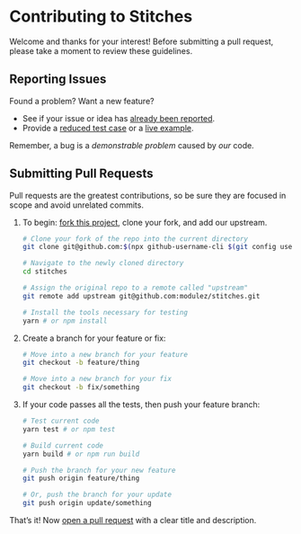 # Contributing to Stitches

Welcome and thanks for your interest! Before submitting a pull request, please take a moment to review these guidelines.

## Reporting Issues

Found a problem? Want a new feature?

- See if your issue or idea has [already been reported].
- Provide a [reduced test case] or a [live example].

Remember, a bug is a _demonstrable problem_ caused by _our_ code.

## Submitting Pull Requests

Pull requests are the greatest contributions, so be sure they are focused in
scope and avoid unrelated commits.

1. To begin: [fork this project], clone your fork, and add our upstream.
   ```bash
   # Clone your fork of the repo into the current directory
   git clone git@github.com:$(npx github-username-cli $(git config user.email))/stitches.git

   # Navigate to the newly cloned directory
   cd stitches

   # Assign the original repo to a remote called "upstream"
   git remote add upstream git@github.com:modulez/stitches.git

   # Install the tools necessary for testing
   yarn # or npm install
   ```

2. Create a branch for your feature or fix:
   ```bash
   # Move into a new branch for your feature
   git checkout -b feature/thing
   ```
   ```bash
   # Move into a new branch for your fix
   git checkout -b fix/something
   ```

3. If your code passes all the tests, then push your feature branch:
   ```bash
   # Test current code
   yarn test # or npm test

   # Build current code
   yarn build # or npm run build
   ```
   ```bash
   # Push the branch for your new feature
   git push origin feature/thing
   ```
   ```bash
   # Or, push the branch for your update
   git push origin update/something
   ```

That’s it! Now [open a pull request] with a clear title and description.

[already been reported]: https://github.com/modulz/stitches/issues
[fork this project]:     https://github.com/modulz/stitches/fork
[live example]:          https://codesandbox.io/
[open a pull request]:   https://help.github.com/articles/using-pull-requests/
[reduced test case]:     https://css-tricks.com/reduced-test-cases/
